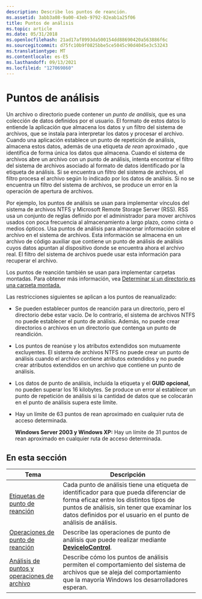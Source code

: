 ```yaml
---
description: Describe los puntos de reanción.
ms.assetid: 3abb3a08-9a00-43eb-9792-82eab1a25f06
title: Puntos de análisis
ms.topic: article
ms.date: 05/31/2018
ms.openlocfilehash: 21ad17af8993da500154dd88690420a563886f6c
ms.sourcegitcommit: d75fc10b9f0825bbe5ce5045c90d4045e3c53243
ms.translationtype: MT
ms.contentlocale: es-ES
ms.lasthandoff: 09/13/2021
ms.locfileid: "127069860"
---
```

# <a name="reparse-points"></a>Puntos de análisis

Un archivo o directorio puede contener un *punto de análisis,* que es una colección de datos definidos por el usuario. El formato de estos datos lo entiende la aplicación que almacena los datos y un filtro del sistema de archivos, que se instala para interpretar los datos y procesar el archivo. Cuando una aplicación establece un punto de repetición de análisis, almacena estos datos, además de una etiqueta *de rean* aproximado , que identifica de forma única los datos que almacena. Cuando el sistema de archivos abre un archivo con un punto de análisis, intenta encontrar el filtro del sistema de archivos asociado al formato de datos identificado por la etiqueta de análisis. Si se encuentra un filtro del sistema de archivos, el filtro procesa el archivo según lo indicado por los datos de análisis. Si no se encuentra un filtro del sistema de archivos, se produce un error en la operación de apertura de archivos.

Por ejemplo, los puntos de análisis se usan para implementar vínculos del sistema de archivos NTFS y Microsoft Remote Storage Server (RSS). RSS usa un conjunto de reglas definido por el administrador para mover archivos usados con poca frecuencia al almacenamiento a largo plazo, como cinta o medios ópticos. Usa puntos de análisis para almacenar información sobre el archivo en el sistema de archivos. Esta información se almacena en un archivo de código auxiliar que contiene un punto de análisis de análisis cuyos datos apuntan al dispositivo donde se encuentra ahora el archivo real. El filtro del sistema de archivos puede usar esta información para recuperar el archivo.

Los puntos de reanción también se usan para implementar carpetas montadas. Para obtener más información, vea [Determinar si un directorio es una carpeta montada.](determining-whether-a-directory-is-a-volume-mount-point.md)

Las restricciones siguientes se aplican a los puntos de reanualizado:

-   Se pueden establecer puntos de reanción para un directorio, pero el directorio debe estar vacío. De lo contrario, el sistema de archivos NTFS no puede establecer el punto de análisis. Además, no puede crear directorios o archivos en un directorio que contenga un punto de reandición.
-   Los puntos de reanúse y los atributos extendidos son mutuamente excluyentes. El sistema de archivos NTFS no puede crear un punto de análisis cuando el archivo contiene atributos extendidos y no puede crear atributos extendidos en un archivo que contiene un punto de análisis.
-   Los datos de punto de análisis, incluida la etiqueta y el **GUID opcional,** no pueden superar los 16 kilobytes. Se produce un error al establecer un punto de repetición de análisis si la cantidad de datos que se colocarán en el punto de análisis supera este límite.
-   Hay un límite de 63 puntos de rean aproximado en cualquier ruta de acceso determinada.

    **Windows Server 2003 y Windows XP:** Hay un límite de 31 puntos de rean aproximado en cualquier ruta de acceso determinada.

## <a name="in-this-section"></a>En esta sección



| Tema                                                                                   | Descripción                                                                                                                                                                                                        |
|-----------------------------------------------------------------------------------------|--------------------------------------------------------------------------------------------------------------------------------------------------------------------------------------------------------------------|
| [Etiquetas de punto de reanción](reparse-point-tags.md)<br/>                                 | Cada punto de análisis tiene una etiqueta de identificador para que pueda diferenciar de forma eficaz entre los distintos tipos de puntos de análisis, sin tener que examinar los datos definidos por el usuario en el punto de análisis de análisis.<br/> |
| [Operaciones de punto de reanción](reparse-point-operations.md)<br/>                     | Describe las operaciones de punto de análisis que puede realizar mediante [**DeviceIoControl**](/windows/desktop/api/ioapiset/nf-ioapiset-deviceiocontrol).<br/>                                                                                       |
| [Análisis de puntos y operaciones de archivo](reparse-points-and-file-operations.md)<br/> | Describe cómo los puntos de análisis permiten el comportamiento del sistema de archivos que se aleja del comportamiento que la mayoría Windows los desarrolladores esperan.<br/>                                                                                     |



 

 

